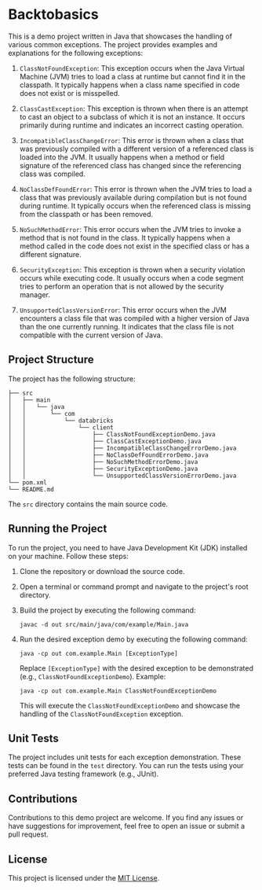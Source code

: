 # Backtobasics

This is a demo project written in Java that showcases the handling of various common exceptions. The project provides examples and explanations for the following exceptions:

1. `ClassNotFoundException`: This exception occurs when the Java Virtual Machine (JVM) tries to load a class at runtime but cannot find it in the classpath. It typically happens when a class name specified in code does not exist or is misspelled.

2. `ClassCastException`: This exception is thrown when there is an attempt to cast an object to a subclass of which it is not an instance. It occurs primarily during runtime and indicates an incorrect casting operation.

3. `IncompatibleClassChangeError`: This error is thrown when a class that was previously compiled with a different version of a referenced class is loaded into the JVM. It usually happens when a method or field signature of the referenced class has changed since the referencing class was compiled.

4. `NoClassDefFoundError`: This error is thrown when the JVM tries to load a class that was previously available during compilation but is not found during runtime. It typically occurs when the referenced class is missing from the classpath or has been removed.

5. `NoSuchMethodError`: This error occurs when the JVM tries to invoke a method that is not found in the class. It typically happens when a method called in the code does not exist in the specified class or has a different signature.

6. `SecurityException`: This exception is thrown when a security violation occurs while executing code. It usually occurs when a code segment tries to perform an operation that is not allowed by the security manager.

7. `UnsupportedClassVersionError`: This error occurs when the JVM encounters a class file that was compiled with a higher version of Java than the one currently running. It indicates that the class file is not compatible with the current version of Java.

## Project Structure

The project has the following structure:

```
├── src
│   ├── main
│   │   └── java
│   │       └── com
│   │           └── databricks
│   │               └── client
│   │                   ├── ClassNotFoundExceptionDemo.java
│   │                   ├── ClassCastExceptionDemo.java
│   │                   ├── IncompatibleClassChangeErrorDemo.java
│   │                   ├── NoClassDefFoundErrorDemo.java
│   │                   ├── NoSuchMethodErrorDemo.java
│   │                   ├── SecurityExceptionDemo.java
│   │                   └── UnsupportedClassVersionErrorDemo.java
└── pom.xml
└── README.md
```

The `src` directory contains the main source code.

## Running the Project

To run the project, you need to have Java Development Kit (JDK) installed on your machine. Follow these steps:

1. Clone the repository or download the source code.
2. Open a terminal or command prompt and navigate to the project's root directory.
3. Build the project by executing the following command:
   ```
   javac -d out src/main/java/com/example/Main.java
   ```
4. Run the desired exception demo by executing the following command:
   ```
   java -cp out com.example.Main [ExceptionType]
    ```
   
   Replace `[ExceptionType]` with the desired exception to be demonstrated (e.g., `ClassNotFoundExceptionDemo`).
   Example:
   ```
   java -cp out com.example.Main ClassNotFoundExceptionDemo
   ```
   
   This will execute the `ClassNotFoundExceptionDemo` and showcase the handling of the `ClassNotFoundException` exception.

## Unit Tests

The project includes unit tests for each exception demonstration. These tests can be found in the `test` directory. You can run the tests using your preferred Java testing framework (e.g., JUnit).

## Contributions

Contributions to this demo project are welcome. If you find any issues or have suggestions for improvement, feel free to open an issue or submit a pull request.

## License

This project is licensed under the [MIT License](LICENSE).
